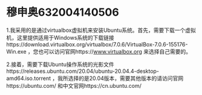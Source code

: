 # 穆申奥632004140506
1.我采用的是通过virtualbox虚拟机来安装Ubuntu系统。首先，需要下载一个虚拟机，这里提供适用于Windows系统的下载链接https://download.virtualbox.org/virtualbox/7.0.6/VirtualBox-7.0.6-155176-Win.exe ，您也可以访问官网https://www.virtualbox.org 来选择自己需要的。

2.接着，需要下载Ubuntu操作系统的光影文件https://releases.ubuntu.com/20.04/ubuntu-20.04.4-desktop-amd64.iso.torrent ，我所选择的是20.04版本，需要其他版本的请访问官网https://ubuntu.com/ 和中文官网https://cn.ubuntu.com/

